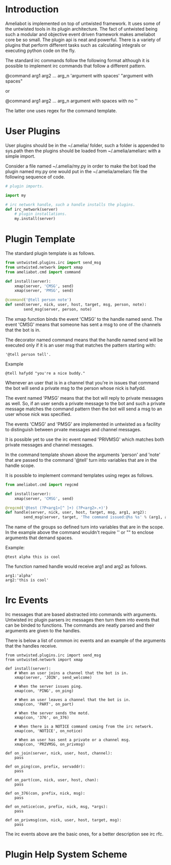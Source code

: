 Introduction
============

Ameliabot is implemented on top of untwisted framework. It uses some of the untwisted tools in its plugin architecture. The fact of untwisted
being such a modular and objective event driven framework makes ameliabot core be so small. The plugin api is neat and powerful.
There is a variety of plugins that perform different tasks such as calculating integrals or executing python code on the fly.

The standard irc commands follow the following format although it is possible to implement irc commands that follow a different pattern.

@command arg1 arg2 ... arg_n 'argument with spaces' "argument with spaces"

or

@command arg1 arg2 ... arg_n argument with spaces with no '' 

The latter one uses regex for the command template.

User Plugins
============

User plugins should be in the ~/.amelia/ folder, such a folder is appended to sys.path then the plugins should be
loaded from ~/.amelia/ameliarc with a simple import.

Consider a file named ~/.amelia/my.py in order to make the bot load the plugin named my.py one would put
in the ~/.amelia/ameliarc file the following sequence of code.

~~~python
# plugin imports.

import my

# irc network handle, such a handle installs the plugins.
def irc_network(server)
    # plugin installations.
    my.install(server)
~~~

Plugin Template
===============

The standard plugin template is as follows.

~~~python
from untwisted.plugins.irc import send_msg
from untwisted.network import xmap
from ameliabot.cmd import command

def install(server):
    xmap(server, 'CMSG', send)
    xmap(server, 'PMSG', send)

@command('@tell person note')
def send(server, nick, user, host, target, msg, person, note):
        send_msg(server, person, note)
~~~

The xmap function binds the event 'CMSG' to the handle named send. The event 'CMSG' means
that someone has sent a msg to one of the channels that the bot is in.

The decorator named command means that the handle named send will be executed only if it is 
an user msg that matches the pattern starting with:

~~~
'@tell person tell'.
~~~

Example

~~~
@tell hafydd "you're a nice buddy."
~~~

Whenever an user that is in a channel that you're in issues that command
the bot will send a private msg to the person whose nick is hafydd.

The event named 'PMSG' means that the bot will reply to private messages as well. So, if an user
sends a private message to the bot and such a private message matches the command pattern then
the bot will send a msg to an user whose nick was specified.

The events 'CMSG' and 'PMSG' are implemented in untwisted as a facility to distinguish between 
prvate messages and channel messages.

It is possible yet to use the irc event named 'PRIVMSG' which matches both private messages and channel messages.

In the command template shown above the arguments 'person' and 'note' that are passed to the command '@tell'
turn into variables that are in the handle scope.

It is possible to implement command templates using regex as follows.

~~~python
from ameliabot.cmd import regcmd

def install(server):
    xmap(server, 'CMSG', send)

@regcmd('@test (?P<arg1>[^ ]+) (?P<arg2>.+)')
def handle(server, nick, user, host, target, msg, arg1, arg2):
        send_msg(server, target, 'The command issued:@%s %s' % (arg1, arg2))
~~~

The name of the groups so defined turn into variables that are in the scope.
In the example above the command wouldn't require '' or "" to enclose arguments that demand spaces. 

Example:

~~~
@test alpha this is cool
~~~

The function named handle would receive arg1 and arg2 as follows.

~~~
arg1:'alpha'
arg2:'this is cool'
~~~

Irc Events
==========

Irc messages that are based abstracted into commands with arguments. Untwisted irc plugin parsers irc messages
then turn them into events that can be binded to functions. The commands are neatly parsed and their arguments
are given to the handles.

There is below a list of common irc events and an example of the arguments that the handles receive.

~~~
from untwisted.plugins.irc import send_msg
from untwisted.network import xmap

def install(server):
    # When an user joins a channel that the bot is in.
    xmap(server, 'JOIN', send_welcome)
    
    # When the server issues ping.
    xmap(con, 'PING', on_ping)

    # When an user leaves a channel that the bot is in.
    xmap(con, 'PART', on_part)

    # When the server sends the motd.
    xmap(con, '376', on_376)

    # When there is a NOTICE command coming from the irc network.
    xmap(con, 'NOTICE', on_notice)

    # When an user has sent a private or a channel msg.
    xmap(con, 'PRIVMSG, on_privmsg)

def on_join(server, nick, user, host, channel):
    pass

def on_ping(con, prefix, servaddr):
    pass

def on_part(con, nick, user, host, chan):
    pass

def on_376(con, prefix, nick, msg):
    pass

def on_notice(con, prefix, nick, msg, *args):
    pass

def on_privmsg(con, nick, user, host, target, msg):
    pass
~~~

The irc events above are the basic ones, for a better description see irc rfc.

Plugin Help System Scheme
=========================









